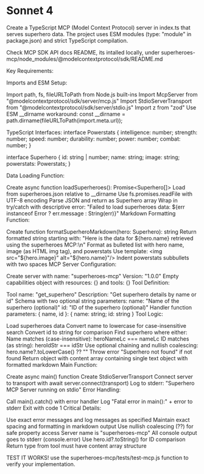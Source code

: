 # Sonnet 4

Create a TypeScript MCP (Model Context Protocol) server in index.ts that serves superhero data. The project uses ESM modules (type: "module" in package.json) and strict TypeScript compilation.

Check MCP SDK API docs README, its intalled locally, under superheroes-mcp/node_modules/@modelcontextprotocol/sdk/README.md

Key Requirements:

Imports and ESM Setup:

Import path, fs, fileURLToPath from Node.js built-ins
Import McpServer from "@modelcontextprotocol/sdk/server/mcp.js"
Import StdioServerTransport from "@modelcontextprotocol/sdk/server/stdio.js"
Import z from "zod"
Use ESM __dirname workaround: const __dirname = path.dirname(fileURLToPath(import.meta.url));

TypeScript Interfaces:
interface Powerstats {
intelligence: number;
strength: number;
speed: number;
durability: number;
power: number;
combat: number;
}

interface Superhero {
id: string | number;
name: string;
image: string;
powerstats: Powerstats;
}

Data Loading Function:

Create async function loadSuperheroes(): Promise<Superhero[]>
Load from superheroes.json relative to __dirname
Use fs.promises.readFile with UTF-8 encoding
Parse JSON and return as Superhero array
Wrap in try/catch with descriptive error: "Failed to load superheroes data: ${err instanceof Error ? err.message : String(err)}"
Markdown Formatting Function:

Create function formatSuperheroMarkdown(hero: Superhero): string
Return formatted string starting with: "Here is the data for ${hero.name} retrieved using the superheroes MCP:\n"
Format as bulleted list with hero name, image (as HTML img tag), and powerstats
Use template: <img src="${hero.image}" alt="${hero.name}"/>
Indent powerstats subbullets with two spaces
MCP Server Configuration:

Create server with name: "superheroes-mcp"
Version: "1.0.0"
Empty capabilities object with resources: {} and tools: {}
Tool Definition:

Tool name: "get_superhero"
Description: "Get superhero details by name or id"
Schema with two optional string parameters:
name: "Name of the superhero (optional)"
id: "ID of the superhero (optional)"
Handler function parameters: { name, id }: { name: string; id: string }
Tool Logic:

Load superheroes data
Convert name to lowercase for case-insensitive search
Convert id to string for comparison
Find superhero where either:
Name matches (case-insensitive): heroNameLc === nameLc
ID matches (as string): heroIdStr === idStr
Use optional chaining and nullish coalescing: hero.name?.toLowerCase() ?? ""
Throw error "Superhero not found" if not found
Return object with content array containing single text object with formatted markdown
Main Function:

Create async main() function
Create StdioServerTransport
Connect server to transport with await server.connect(transport)
Log to stderr: "Superhero MCP Server running on stdio"
Error Handling:

Call main().catch() with error handler
Log "Fatal error in main():" + error to stderr
Exit with code 1
Critical Details:

Use exact error messages and log messages as specified
Maintain exact spacing and formatting in markdown output
Use nullish coalescing (??) for safe property access
Server name is "superheroes-mcp"
All console output goes to stderr (console.error)
Use hero.id?.toString() for ID comparison
Return type from tool must have content array structure

TEST IT WORKS! use the superheroes-mcp/tests/test-mcp.js function to verify your implementation.